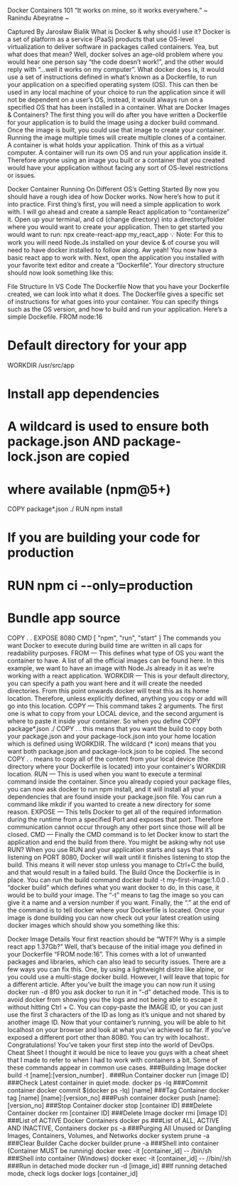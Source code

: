 Docker Containers 101
“It works on mine, so it works everywhere.” ~ Ranindu Abeyratne ~

Captured By Jarosław Bialik
What is Docker & why should I use it?
Docker is a set of platform as a service (PaaS) products that use OS-level virtualization to deliver software in packages called containers.
Yea, but what does that mean?
Well, docker solves an age-old problem where you would hear one person say “the code doesn’t work!”, and the other would reply with “…well it works on my computer”.
What docker does is, it would use a set of instructions defined in what’s known as a Dockerfile, to run your application on a specified operating system (OS). This can then be used in any local machine of your choice to run the application since it will not be dependent on a user’s OS, instead, it would always run on a specified OS that has been installed in a container.
What are Docker Images & Containers?
The first thing you will do after you have written a Dockerfile for your application is to build the image using a docker build command. Once the image is built, you could use that image to create your container. Running the image multiple times will create multiple clones of a container.
A container is what holds your application. Think of this as a virtual computer. A container will run its own OS and run your application inside it. Therefore anyone using an image you built or a container that you created would have your application without facing any sort of OS-level restrictions or issues.

Docker Container Running On Different OS’s
Getting Started
By now you should have a rough idea of how Docker works. Now here’s how to put it into practice. First thing’s first, you will need a simple application to work with. I will go ahead and create a sample React application to “containerize” it.
Open up your terminal, and cd (change directory) into a directory/folder where you would want to create your application. Then to get started you would want to run:
npx create-react-app my_react_app
💡 Note: For this to work you will need Node.Js installed on your device & of course you will need to have docker installed to follow along.
Aw yeah! You now have a basic react app to work with.
Next, open the application you installed with your favorite text editor and create a “Dockerfile”.
Your directory structure should now look something like this:

File Structure In VS Code
The Dockerfile
Now that you have your Dockerfile created, we can look into what it does. The Dockerfile gives a specific set of instructions for what goes into your container. You can specify things such as the OS version, and how to build and run your application. Here’s a simple Dockefile.
FROM node:16
# Default directory for your app
WORKDIR /usr/src/app
# Install app dependencies
# A wildcard is used to ensure both package.json AND package-lock.json are copied
# where available (npm@5+)
COPY package*.json ./
RUN npm install
# If you are building your code for production
# RUN npm ci --only=production
# Bundle app source
COPY . .
EXPOSE 8080
CMD [ "npm", "run", "start" ]
The commands you want Docker to execute during build time are written in all caps for readability purposes.
FROM — This defines what type of OS you want the container to have. A list of all the official images can be found here. In this example, we want to have an image with Node.Js already in it as we’re working with a react application.
WORKDIR — This is your default directory, you can specify a path you want here and it will create the needed directories. From this point onwards docker will treat this as its home location. Therefore, unless explicitly defined, anything you copy or add will go into this location.
COPY — This command takes 2 arguments. The first one is what to copy from your LOCAL device, and the second argument is where to paste it inside your container. So when you define
COPY package*.json ./
COPY . .
this means that you want the build to copy both your package.json and your package-lock.json into your home location which is defined using WORKDIR. The wildcard (* icon) means that you want both package.json and package-lock.json to be copied. The second COPY . . means to copy all of the content from your local device (the directory where your Dockerfile is located) into your container's WORKDIR location.
RUN — This is used when you want to execute a terminal command inside the container. Since you already copied your package files, you can now ask docker to run npm install, and it will install all your dependencies that are found inside your package.json file. You can run a command like mkdir if you wanted to create a new directory for some reason.
EXPOSE — This tells Docker to get all of the required information during the runtime from a specified Port and exposes that port. Therefore communication cannot occur through any other port since those will all be closed.
CMD — Finally the CMD command is to let Docker know to start the application and end the build from there. You might be asking why not use RUN? When you use RUN and your application starts and says that it’s listening on PORT 8080, Docker will wait until it finishes listening to stop the build. This means it will never stop unless you manage to Ctrl+C the build, and that would result in a failed build.
The Build
Once the Dockerfile is in place. You can run the build command
docker build -t my-first-image:1.0.0 .
“docker build” which defines what you want docker to do, in this case, it would be to build your image. The “-t” means to tag the image so you can give it a name and a version number if you want. Finally, the “.” at the end of the command is to tell docker where your Dockerfile is located.
Once your image is done building you can now check out your latest creation using
docker images
which should show you something like this:

Docker Image Details
Your first reaction should be “WTF?! Why is a simple react app 1.37Gb?”
Well, that’s because of the initial image you defined in your Dockerfile “FROM node:16”. This comes with a lot of unwanted packages and libraries, which can also lead to security issues. There are a few ways you can fix this. One, by using a lightweight distro like alpine, or you could use a multi-stage docker build. However, I will leave that topic for a different article.
After you’ve built the image you can now run it using
docker run -d 8f0
you ask docker to run it in “-d” detached mode. This is to avoid docker from showing you the logs and not being able to escape it without hitting Ctrl + C. You can copy-paste the IMAGE ID, or you can just use the first 3 characters of the ID as long as it’s unique and not shared by another image ID.
Now that your container’s running, you will be able to hit localhost on your browser and look at what you’ve achieved so far. If you’ve exposed a different port other than 8080. You can try with localhost:<exposedPortNumber>.
Congratulations! You’ve taken your first step into the world of DevOps.
Cheat Sheet
I thought it would be nice to leave you guys with a cheat sheet that I made to refer to when I had to work with containers a bit. Some of these commands appear in common use cases.
###Building Image
docker build -t [name]:[version_number] .
###Run Container
docker run [image ID]
###Check Latest container in quiet mode.
docker ps -lq
###Commit container
docker commit $(docker ps -lq) [name]
###Tag Container
docker tag [name] [name]:[version_no]
###Push container
docker push [name]:[version_no]
###Stop Container
docker stop [container ID]
###Delete Container
docker rm [container ID]
###Delete Image
docker rmi [image ID]
###List of ACTIVE Docker Containers
docker ps
###List of ALL, ACTIVE AND INACTIVE, Containers
docker ps -a
###Purging All Unused or Dangling Images, Containers, Volumes, and Networks
docker system prune -a
###Clear Builder Cache
docker builder prune -a
###Shell into container (Container MUST be running)
docker exec -it [container_id] -- /bin/sh
###Shell into container (Windows)
docker exec -it [container_id] -- //bin//sh
###Run in detached mode
docker run -d [image_id]
##If running detached mode, check logs
docker logs [container_id]